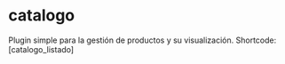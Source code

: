 # catalogo
Plugin simple para la gestión de productos y su visualización.
Shortcode:
[catalogo_listado]
